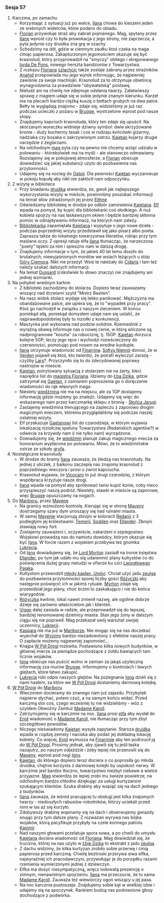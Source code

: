 ### Sesja 57
1. Karczma, po zamachu
    - Korzystając z sytuacji już po walce, [Ilana](#g_ilana) chowa do kieszeni jeden ze srebrnych widelców, które podano do obiadu.
    - [Florian](#p_florian_z_vicovaro) przywołuje straż aby zabrali pojmanego. Mag, spytany przez [Ilanę](#g_ilana) wprost czy to była prowokacja z jego strony, nie zaprzecza, a pyta jedynie czy druidka zna grę w szachy.
    - Schodzimy na dół, gdzie w ciemnym zaułku ktoś czeka na maga ćmiąc papierosa. Zakapturzonym jegomościem okazuje się być krasnolud, który przyprowadził na "smyczy" obitego i skrępowanego [lorda De Pons](#p_de_pons), nowego herszta bandziorów z Towarzystwa.
    - Z rozkazu [Floriana](#p_florian_z_vicovaro) [szlachcic](#p_de_pons) także zostaje zabrany przez strażników. [Anahid](#p_florian_z_vicovaro) przepowiada mu jego wyrok informując, że najpewniej zawiśnie za swoje machlojki. Krasnolud za to otrzymuje obietnicę wynagrodzenia za prawdziwie "obywatelską" postawę. 
    - Nieludź ani na chwilę nie zdejmuje odsłania twarzy. Załatwiwszy sprawę z magiem udaje się w sobie jedynie znanym kierunku. Karzeł ma na plecach bardzo ciężką kuszę o bełtach grubych na dwa palce. Bełty te wyglądają znajomo - zdaje się, widzieliśmy je już raz podczas ucieczki z pożaru w [Brugge](#l_m_brugge), wystrzelone wprost pod nasze stopy.
    - Znajdujemy kapciuch krasnoluda, który ten zdaje się upuścił. Na skórzanym woreczku widnieje dziwny symbol: dwie skrzyżowane bronie - duży kuchenny tasak i coś w rodzaju końcówki gizarmy, nadziaka czy bosaka o zakrzywionym ostrzu. [Kajetan](#g_kajetan) kojarzy drugie narzędzie z żeglarzami.
    - Na odchodnym [mag](#p_florian_z_vicovaro) pyta czy na pewno nie chcemy wziąć udziału w polowaniu - którekolwiek ma na myśli - ale stanowczo odmawiamy. Rozstajemy się w pokojowej atmosferze, a [Florian](#p_florian_z_vicovaro) obiecuje dowiedzieć się jakiej substancji użyto do pozbawienia nas przytomności.
    - Udajemy się na nocleg do [Ostoji](#l_ostoja). Dla pewności [Kajetan](#g_kajetan) wyczarowuje w pokoju kopułę aby nikt nie zakłócił nam odpoczynku.
2. Z wizytą w bibliotece
    - Przy śniadaniu [drudika](#g_ilana) stwierdza, że, gwoli jak najlepszego wykorzystania wizyty w mieście, powinniśmy poszukać informacji na temat słów zdradzonych jej przez [Eithne](#p_eithne)
    - Odwiedzamy bibliotekę w drodze po odbiór zamówienia [Kajetana](#g_kajetan). [Elf](#g_kajetan) wpada na pomysł, by kupić dla bibliotekarki coś słodkiego. A nuż kobieta spojrzy na nas łaskawszym okiem i będzie bardziej skłonna pomóc w odnajdywaniu informacji, na których nam zależy.
    - [Bibliotekarka](#l_biblioteka) zapamiętała [Kajetana](#g_kajetan) i wypytuje o jego nowe dzieła - podczas poprzedniej wizyty przedstawił się jako pisarz albo poeta. Zaprasza także do lokalnego towarzystwa literatów, robiąc przy tym maślane oczy. Z opresji ratuje elfa [Ilana](#g_ilana) tłumacząc, że narzeczona "poety" tęskni za nim i spieszno nam w dalszą drogę.
    - Znajdujemy informacje o tym, że jakieś 40 lat temu doszło do brutalnych, niewyjaśnionych mordów we wsiach leżących u stóp [Góry Cremora](#l_gora_cremora). Nikt nie przeżył. Wsie te należały do [Cidaris](#l_cidaris) i tam też należy szukać dalszych informacji.
    - Na temat [Dussard](#r_dussard) (cokolwiek to słowo znaczy) nie znajdujemy ani jednej wzmianki.
3. Na pohybel wrednym karłom
    - Z biblioteki zachodzimy do stolarza. Dopiero teraz zauważamy wiszący nad drzwiami szyld "Mistrz Bastien".
    - Na nasz widok stolarz wydaje się lekko panikować. Mężczyzna ma obandażowane palce, ale upiera się, że to "wypadek przy pracy". Ktoś go nachodził w związku z naszym zleceniem. W końcu poniekąd siłą, poniekąd domysłem udaje nam się ustalić, że najprawdopodobniej były to niziołki z konkurencji.
    - Maszynka jest wykonana nad podziw solidnie. Rzemieślnik z wyraźną obawą informuje nas o nowej cenie, w którą wliczone są nadprogramowe "koszta" za robociznę, tj. 15GP. [Kajetan](#g_kajetan) dorzuca kolejne 5GP, leczy jego ręce i wychodzi rozwścieczony do czerwoności, pomstując pod nosem na wredne kurduple.
    - [Ilana](#g_ilana) otrzymuje wiadomość od [Finarrina](#p_druid_finarrin). [Sołtys Niemój](#p_niemoj) donosi, że w [Verden](#l_verden) pojawił się ktoś, kto twierdzi, że potrafi wyleczyć zarazę - czyżby [Lars](#p_lars)?. Przyczyniło się to do zdecydowanej poprawy nastrojów w mieście.
    - [Kajetan](#g_kajetan), poirytowany sytuacją z stolarzem nie na żarty, kleci naprędce list do [magistra Floriana](#p_florian_z_vicovaro). Idziemy do [Łba Dzika](#l_glowa_dzika), gdzie zatrzymał się [Gaetan](#p_gaetan), z zamiarem poproszenia go o doręczenie wiadomości do rąk własnych maga.
    - Niestety [wiedźmina](#p_gaetan) nie ma na miejscu, ale za 1GP dostajemy informację gdzie możemy go znaleźć. Udajemy się więc do wskazanego nam przez karczmarkę sklepu z bronią - [Słońca Jarugi](#l_slonce_jarugi).
    - Zastajemy wiedźmina trenującego na zapleczu z zaporowo drogim magicznym mieczem, któremu przyglądaliśmy się podczas naszej ostatniej wizyty.
    - Elf przekazuje [Gaetanowi](#p_gaetan) list do czarodzieja, w którym wyjawia lokalizację niziołczej speluny Towarzystwa (Redańskich agentów?) w odwecie za krzywdy nam (i nie tylko nam) wyrządzone.
    - Dowiadujemy się, że [wiedźmin](#p_gaetan) planuje zakup magicznego miecza za honorarium wypłacone po polowaniu. Mówi, że to wiedźmińskie ostrze ze szkoły [gryfa](#b_gryf).
4. Nostalgiczne krasnoludy
    - W drodze do bramy [Ilana](#g_ilana) zauważa, że śledzą nas krasnoludy. Na jednej z uliczek, z balkonu zaczepia nas znajomy krasnolud z poprzedniego wieczora i prosi o zwrot kapciucha.
    - Krasnolud wyjawia, że [Vicocaro](#p_florian_z_vicovaro) to już drugi czarodziej, z którym współpraca krzyżuje nasze drogi.
    - [Ilana](#g_ilana) wpada na pomysł aby spróbować tanio kupić konie, coby nieco przyspieszyć naszą podróż. Niestety, stawki w mieście są zaporowe, więc [Brugge](#l_m_brugge) opuszczamy na nogach.
5. Do [Mariboru](#l_maribor), przez [Mayenę](#l_mayena)
    - Na granicy wzmożono kontrolę. Kierując się w stronę [Mayeny](#l_mayena) dostrzegamy szary dym unoszący się nad ruinami miasta.
    - W samej [Mayenie](#l_mayena) stacjonują zbrojni w kolorach [Redanii](#l_redania) z 3 podległymi jej królestwami: [Temerii](#l_temeria), [Sodden](#l_sodden) oraz [Ellander](#l_ellander). Zbrojni stawiają nowy fort.
    - Zostajemy zauważeni i, oczywiście, oskarżeni o szpiegostwo. Wojskowi prowadzą nas do namiotu dowódcy, którym okazuje się być [Igna](#p_igna). W forcie razem z wojskiem przebywa też gnomka [Lukrecja](#p_lukrecja_schattenwort).
    - Od [Igny](#p_igna) dowiadujemy się, że [Lord Myrton](#p_lord_myrton) zasiadł na tronie księstwa [Ellander](#l_ellander), po tym jak udało mu się udaremnić plany kultystów co do poświęcenia dużej grupy nieludzi w ofierze ku czci [Lwiogłowego Pająka](#r_lwioglowy_pajak).
    - Kultystom przewodził [młody kapłan, Undyr](#p_mlody_kaplan). Chciał użyć jadu [zeulga](#b_zeulg) do pozbawienia przytomności sporej liczby gości [Różyczki](#l_rozyczka) aby następnie poświęcić ich w jakimś rytuale. [Myrton](#p_lord_myrton) zdaje się przewidział jego plany, choć brzmi to zaskakująco i nie do końca wiarygodnie.
    - [Różyczka](#l_rozyczka) kwitnie, lokal nawet zmienił nazwę, ale ogólnie dobrze dzieje się zarówno właścicielom jak i klienteli.
    - [Viggo](#p_viggo_regner) dalej zasiada w radzie, ale przeprowadził się do lepszej, bardziej renomowanej dzielnicy miasta. Stan jego żony w dalszym ciągu się nie poprawił. Mag przekazał swój warsztat swojej uczennicy, [Lukrecji](#p_lukrecja_schattenwort).
    - [Kaspara](#p_kaspar) nie ma już w [Mariborze](#l_maribor). Nie mogąc się na nas doczekać wyjechał do [Wyzimy](#l_wyzima) bardzo niezadowolony z efektów naszej pracy. O zapłacie możemy najpewniej zapomnieć...
    - Knajpa [W Pół Drogi](#l_pol_drogi) rozkwita. Postawiono kilka nowych budynków, w głównej mierze za pieniądze pochodzące z żołdu bawiących tam licznie wojaków.
    - [Igna](#p_igna) obiecuje nas puścić wolno w zamian za jakąś użyteczną informację zza murów [Brugge](#l_m_brugge). Informujemy o kontrolach i lewych glejtach, które łatwo zakupić.
    - [Lukrecja](#p_lukrecja_schattenwort) robi odpis naszych glejtów. Na pożegnanie [Igna](#p_igna) dzieli się z nami hasłem, za które we [W Pół Drogi](#l_pol_drogi) dostaniemy darmową kolejkę.
6. [W Pół Drogi](#l_pol_drogi) do [Mariboru](#l_maribor)
    - Wieczorem docieramy do znanego nam już zajazdu. Przybytek najpierw słychać, potem czuć, a na samym końcu widać. Przed karczmą stoi coś, czego wcześniej tu nie widzieliśmy - wóz z szyldem Obwoźny Zamtuz [Madame Karoll](#p_karoll).
    - Zatrzymujemy się w karczmie na noc. [Ilana](#g_ilana) prosi [elfa](#g_kajetan) aby wysłał do [Enid](#p_enid) wiadomość o [Madame Karoll](#p_karoll), nie tłumacząc przy tym zbyt szczegółowo powodów.
    - Niczego nieświadomy [Kajetan](#g_kajetan) wysyła zapytanie. Starsza [druidka](#p_enid) wpada w rządzę zemsty i naciska aby podać jej dokładną lokację kobiety. Co więcej, [Enid](#p_enid) wymusza na [Finarrinie](#p_druid_finarrin) aby ten podrzucił ją do [W Pół Drogi](#l_pol_drogi). Prosimy jednak, aby zjawili się tu jeśli łaska nazajutrz, po naszym odjeździe i żeby lepiej nie przenosili się do [Mayeny](#l_mayena), wprost pod nogi [Igny](#p_igna).
    - [Kajetan](#g_kajetan), do którego dopiero teraz dociera o co poprosiła go młoda druidka, chętnie korzysta z darmowej kolejki by uspokoić nerwy. W karczmie jest bardzo tłoczno, towarzystwo niezbyt ciekawe a wielce przyjazne. [Mag](#g_kajetan) stwierdza że lepiej zrobi mu świeże powietrze, na odchodnym bardzo chłodno dziękując za usługi kurtyzanom szukającym klientów. Szuka drabiny aby wspiąć się na dach jednego z budynków.
    - [Ilana](#g_ilana) zauważa, że wśród pracującej tu obsługi jest kilka znajomych twarzy - niedoszłych rabusiów-robotników, którzy uciekali przed nimi w las aż się kurzyło.
    - Zdobywszy drabinę wspinamy się na dach i obserwujemy gwiazdy snując przy tym dalsze plany. Z rozważań wyrywa nas bójka wojaków, którą pacyfikuje przybyły na czele konnego patrolu [Kasimir](#g_kasimir).
    - Nad naszymi głowami przelatuje spora sowa, a po chwili do umysłu [Kajetana](#g_kajetan) dociera wiadomość od [Floriana](#p_florian_z_vicovaro). Mag dowiedział się, że trucizna, której na nas użyto w [Łbie Dzika](#l_glowa_dzika) to ekstrakt z jadu [zeulga](#b_zeulg).
    - Z dachu widzimy, że kilka kurtyzan zrobiło sobie przerwę i ćmią papierosa przed karczmą. Chwilę beztroski przerywa siwa elfka, najwyraźniej ich pracodawczyni, przywołując je do porządku razami rzemienia wymierzonymi jednej z dziewczyn.
    - Elfka ma dosyć niesympatyczną, wręcz lodowatą prezencję o zimnym, nienawistnym spojrzeniu. [Ilana](#g_ilana) ma przeczucie, że to sama [Madame Karoll](#p_karoll). Zauważa też wiewiórczy ogon wiszący u jej pasa.
    - Na noc karczma pustoszeje. Znajdujemy sobie kąt w wielkiej izbie i udajemy się na spoczynek. Rankiem budzą nas podniesione głosy dochodzące z podwórka.